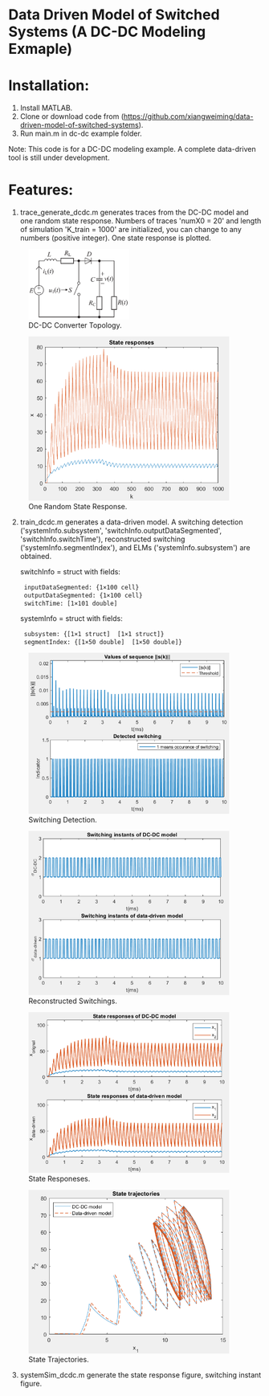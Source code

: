# Data Driven Model of Switched Systems (A DC-DC Modeling Exmaple)

# Installation:
  1) Install MATLAB.
  2) Clone or download code from (https://github.com/xiangweiming/data-driven-model-of-switched-systems).
  3) Run main.m in dc-dc example folder.

Note: This code is for a DC-DC modeling example. A complete data-driven tool is still under development.

# Features:

1) trace_generate_dcdc.m generates traces from the DC-DC model and one random state response. Numbers of traces 'numX0 = 20' and length of simulation 'K_train = 1000' are initialized, you can change to any numbers (positive integer). One state response is plotted. 

<figure>
    <img src="/image/dcdc.png" width="200"> <figcaption>DC-DC Converter Topology.</figcaption>
</figure>

<figure>
    <img src="/image/fig1.png" width="400"> <figcaption>One Random State Response.</figcaption>
</figure>

2) train_dcdc.m generates a data-driven model. A switching detection ('systemInfo.subsystem', 'switchInfo.outputDataSegmented', 'switchInfo.switchTime'), reconstructed switching ('systemInfo.segmentIndex'), and ELMs ('systemInfo.subsystem') are obtained.


	switchInfo = 
	    struct with fields:
	    
	    inputDataSegmented: {1×100 cell}
	    outputDataSegmented: {1×100 cell}
	    switchTime: [1×101 double]

	systemInfo = 
	    struct with fields:
	    
	    subsystem: {[1×1 struct]  [1×1 struct]}
	    segmentIndex: {[1×50 double]  [1×50 double]}


<figure>
    <img src="/image/fig2.png" width="400"> <figcaption>Switching Detection.</figcaption>
</figure>


<figure>
    <img src="/image/fig5.png" width="400"> <figcaption>Reconstructed Switchings.</figcaption>
</figure>

<figure>
    <img src="/image/fig3.png" width="400"> <figcaption>State Responeses.</figcaption>
</figure>

<figure>
    <img src="/image/fig4.png" width="400"> <figcaption>State Trajectories.</figcaption>
</figure>


3) systemSim_dcdc.m generate the state response figure, switching instant figure. 





